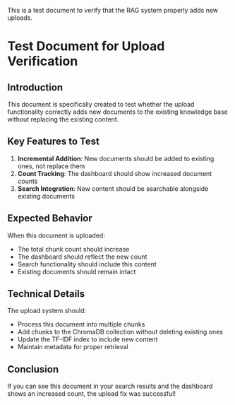 This is a test document to verify that the RAG system properly adds new uploads.

# Test Document for Upload Verification

## Introduction
This document is specifically created to test whether the upload functionality correctly adds new documents to the existing knowledge base without replacing the existing content.

## Key Features to Test
1. **Incremental Addition**: New documents should be added to existing ones, not replace them
2. **Count Tracking**: The dashboard should show increased document counts
3. **Search Integration**: New content should be searchable alongside existing documents

## Expected Behavior
When this document is uploaded:
- The total chunk count should increase
- The dashboard should reflect the new count
- Search functionality should include this content
- Existing documents should remain intact

## Technical Details
The upload system should:
- Process this document into multiple chunks
- Add chunks to the ChromaDB collection without deleting existing ones
- Update the TF-IDF index to include new content
- Maintain metadata for proper retrieval

## Conclusion
If you can see this document in your search results and the dashboard shows an increased count, the upload fix was successful!